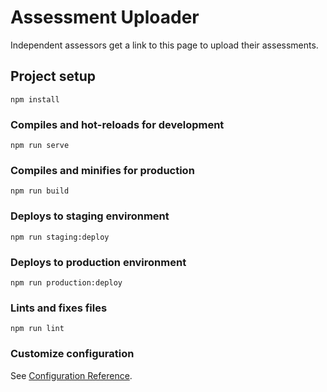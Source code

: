 # Assessment Uploader


Independent assessors get a link to this page to upload their assessments.

## Project setup
```
npm install
```

### Compiles and hot-reloads for development
```
npm run serve
```

### Compiles and minifies for production
```
npm run build
```

### Deploys to staging environment
```
npm run staging:deploy
```

### Deploys to production environment
```
npm run production:deploy
```

### Lints and fixes files
```
npm run lint
```

### Customize configuration
See [Configuration Reference](https://cli.vuejs.org/config/).
